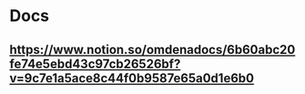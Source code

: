 # Docs
## https://www.notion.so/omdenadocs/6b60abc20fe74e5ebd43c97cb26526bf?v=9c7e1a5ace8c44f0b9587e65a0d1e6b0 
